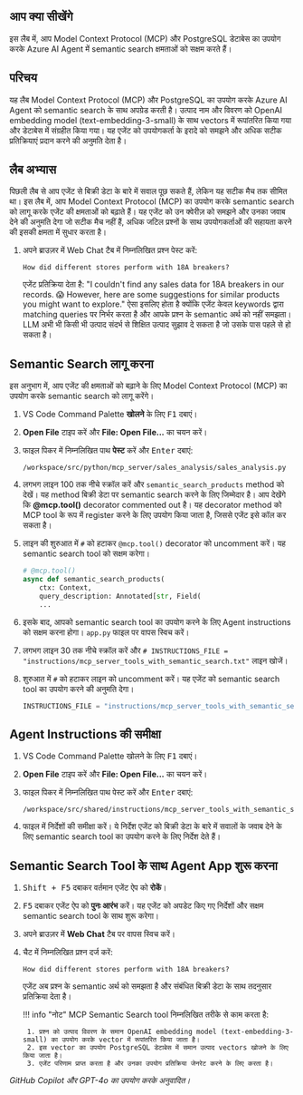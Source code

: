 ## आप क्या सीखेंगे

इस लैब में, आप Model Context Protocol (MCP) और PostgreSQL डेटाबेस का उपयोग करके Azure AI Agent में semantic search क्षमताओं को सक्षम करते हैं।

## परिचय

यह लैब Model Context Protocol (MCP) और PostgreSQL का उपयोग करके Azure AI Agent को semantic search के साथ अपग्रेड करती है। उत्पाद नाम और विवरण को OpenAI embedding model (text-embedding-3-small) के साथ vectors में रूपांतरित किया गया और डेटाबेस में संग्रहीत किया गया। यह एजेंट को उपयोगकर्ता के इरादे को समझने और अधिक सटीक प्रतिक्रियाएं प्रदान करने की अनुमति देता है।

## लैब अभ्यास

पिछली लैब से आप एजेंट से बिक्री डेटा के बारे में सवाल पूछ सकते हैं, लेकिन यह सटीक मैच तक सीमित था। इस लैब में, आप Model Context Protocol (MCP) का उपयोग करके semantic search को लागू करके एजेंट की क्षमताओं को बढ़ाते हैं। यह एजेंट को उन क्वेरीज़ को समझने और उनका जवाब देने की अनुमति देगा जो सटीक मैच नहीं हैं, अधिक जटिल प्रश्नों के साथ उपयोगकर्ताओं की सहायता करने की इसकी क्षमता में सुधार करता है।

1. अपने ब्राउज़र में Web Chat टैब में निम्नलिखित प्रश्न पेस्ट करें:

    ```text
    How did different stores perform with 18A breakers?
    ```

    एजेंट प्रतिक्रिया देता है: "I couldn't find any sales data for 18A breakers in our records. 😱 However, here are some suggestions for similar products you might want to explore." ऐसा इसलिए होता है क्योंकि एजेंट केवल keywords द्वारा matching queries पर निर्भर करता है और आपके प्रश्न के semantic अर्थ को नहीं समझता। LLM अभी भी किसी भी उत्पाद संदर्भ से शिक्षित उत्पाद सुझाव दे सकता है जो उसके पास पहले से हो सकता है।

## Semantic Search लागू करना

इस अनुभाग में, आप एजेंट की क्षमताओं को बढ़ाने के लिए Model Context Protocol (MCP) का उपयोग करके semantic search को लागू करेंगे।

1. VS Code Command Palette **खोलने** के लिए <kbd>F1</kbd> दबाएं।
2. **Open File** टाइप करें और **File: Open File...** का चयन करें।
3. फाइल पिकर में निम्नलिखित पाथ **पेस्ट** करें और <kbd>Enter</kbd> दबाएं:

    ```text
    /workspace/src/python/mcp_server/sales_analysis/sales_analysis.py
    ```

4. लगभग लाइन 100 तक नीचे स्क्रॉल करें और `semantic_search_products` method को देखें। यह method बिक्री डेटा पर semantic search करने के लिए जिम्मेदार है। आप देखेंगे कि **@mcp.tool()** decorator commented out है। यह decorator method को MCP tool के रूप में register करने के लिए उपयोग किया जाता है, जिससे एजेंट इसे कॉल कर सकता है।

5. लाइन की शुरुआत में `#` को हटाकर `@mcp.tool()` decorator को uncomment करें। यह semantic search tool को सक्षम करेगा।

    ```python
    # @mcp.tool()
    async def semantic_search_products(
        ctx: Context,
        query_description: Annotated[str, Field(
        ...
    ```

6. इसके बाद, आपको semantic search tool का उपयोग करने के लिए Agent instructions को सक्षम करना होगा। `app.py` फाइल पर वापस स्विच करें।
7. लगभग लाइन 30 तक नीचे स्क्रॉल करें और `# INSTRUCTIONS_FILE = "instructions/mcp_server_tools_with_semantic_search.txt"` लाइन खोजें।
8. शुरुआत में `#` को हटाकर लाइन को uncomment करें। यह एजेंट को semantic search tool का उपयोग करने की अनुमति देगा।

    ```python
    INSTRUCTIONS_FILE = "instructions/mcp_server_tools_with_semantic_search.txt"
    ```

## Agent Instructions की समीक्षा

1. VS Code Command Palette खोलने के लिए <kbd>F1</kbd> दबाएं।
2. **Open File** टाइप करें और **File: Open File...** का चयन करें।
3. फाइल पिकर में निम्नलिखित पाथ पेस्ट करें और <kbd>Enter</kbd> दबाएं:

    ```text
    /workspace/src/shared/instructions/mcp_server_tools_with_semantic_search.txt
    ```

4. फाइल में निर्देशों की समीक्षा करें। ये निर्देश एजेंट को बिक्री डेटा के बारे में सवालों के जवाब देने के लिए semantic search tool का उपयोग करने के लिए निर्देश देते हैं।

## Semantic Search Tool के साथ Agent App शुरू करना

1. <kbd>Shift + F5</kbd> दबाकर वर्तमान एजेंट ऐप को **रोकें**।
2. <kbd>F5</kbd> दबाकर एजेंट ऐप को **पुनः आरंभ** करें। यह एजेंट को अपडेट किए गए निर्देशों और सक्षम semantic search tool के साथ शुरू करेगा।
3. अपने ब्राउज़र में **Web Chat** टैब पर वापस स्विच करें।
4. चैट में निम्नलिखित प्रश्न दर्ज करें:

    ```text
    How did different stores perform with 18A breakers?
    ```

    एजेंट अब प्रश्न के semantic अर्थ को समझता है और संबंधित बिक्री डेटा के साथ तदनुसार प्रतिक्रिया देता है।

    !!! info "नोट"
        MCP Semantic Search tool निम्नलिखित तरीके से काम करता है:

        1. प्रश्न को उत्पाद विवरण के समान OpenAI embedding model (text-embedding-3-small) का उपयोग करके vector में रूपांतरित किया जाता है।
        2. इस vector का उपयोग PostgreSQL डेटाबेस में समान उत्पाद vectors खोजने के लिए किया जाता है।
        3. एजेंट परिणाम प्राप्त करता है और उनका उपयोग प्रतिक्रिया जेनरेट करने के लिए करता है।

*GitHub Copilot और GPT-4o का उपयोग करके अनुवादित।*
